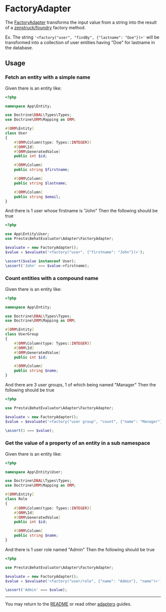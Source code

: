 # FactoryAdapter

The [FactoryAdapter][1] transforms the input value from a string into the result of a [zenstruck/foundry][2] factory method.

Ex. The string `'<factory("user", "findBy", {"lastname": "Doe"})>'` will be transformed into a collection of user entities having "Doe" for lastname in the database.

## Usage

### Fetch an entity with a simple name

Given there is an entity like:
```php
<?php

namespace App\Entity;

use Doctrine\DBAL\Types\Types;
use Doctrine\ORM\Mapping as ORM;

#[ORM\Entity]
class User
{
    #[ORM\Column(type: Types::INTEGER)]
    #[ORM\Id]
    #[ORM\GeneratedValue]
    public int $id;

    #[ORM\Column]
    public string $firstname;

    #[ORM\Column]
    public string $lastname;

    #[ORM\Column]
    public string $email;
}
```
And there is 1 user whose firstname is "John"
Then the following should be true

```php
<?php

use App\Entity\User;
use Presta\BehatEvaluator\Adapter\FactoryAdapter;

$evaluate = new FactoryAdapter();
$value = $evaluate('<factory("user", {"firstname": "John"})>');

\assert($value instanceof User);
\assert('John' === $value->firstname);
```

### Count entities with a compound name

Given there is an entity like:
```php
<?php

namespace App\Entity;

use Doctrine\DBAL\Types\Types;
use Doctrine\ORM\Mapping as ORM;

#[ORM\Entity]
class UserGroup
{
    #[ORM\Column(type: Types::INTEGER)]
    #[ORM\Id]
    #[ORM\GeneratedValue]
    public int $id;

    #[ORM\Column]
    public string $name;
}
```
And there are 3 user groups, 1 of which being named "Manager"
Then the following should be true

```php
<?php

use Presta\BehatEvaluator\Adapter\FactoryAdapter;

$evaluate = new FactoryAdapter();
$value = $evaluate('<factory("user group", "count", {"name": "Manager"})>');

\assert(1 === $value);
```

### Get the value of a property of an entity in a sub namespace

Given there is an entity like:
```php
<?php

namespace App\Entity\User;

use Doctrine\DBAL\Types\Types;
use Doctrine\ORM\Mapping as ORM;

#[ORM\Entity]
class Role
{
    #[ORM\Column(type: Types::INTEGER)]
    #[ORM\Id]
    #[ORM\GeneratedValue]
    public int $id;

    #[ORM\Column]
    public string $name;
}
```
And there is 1 user role named "Admin"
Then the following should be true

```php
<?php

use Presta\BehatEvaluator\Adapter\FactoryAdapter;

$evaluate = new FactoryAdapter();
$value = $evaluate('<factory("user/role", {"name": "Admin"}, "name")>');

\assert('Admin' === $value);
```

---

You may return to the [README][3] or read other [adapters][4] guides.

[1]: ../../src/Adapter/FactoryAdapter.php
[2]: https://github.com/zenstruck/foundry
[3]: ../../README.md
[4]: ../adapters/
